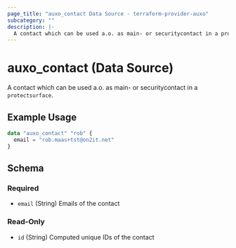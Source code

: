 ```yaml
---
page_title: "auxo_contact Data Source - terraform-provider-auxo"
subcategory: ""
description: |-
  A contact which can be used a.o. as main- or securitycontact in a protectsurface.
---
```


# auxo_contact (Data Source)

A contact which can be used a.o. as main- or securitycontact in a `protectsurface`.

## Example Usage

```terraform
data "auxo_contact" "rob" {
  email = "rob.maas+tst@on2it.net"
}
```

<!-- schema generated by tfplugindocs -->
## Schema

### Required

- `email` (String) Emails of the contact

### Read-Only

- `id` (String) Computed unique IDs of the contact
